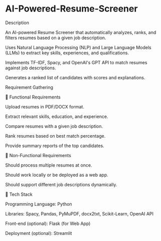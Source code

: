 # AI-Powered-Resume-Screener

Description

An AI-powered Resume Screener that automatically analyzes, ranks, and filters resumes based on a given job description.

Uses Natural Language Processing (NLP) and Large Language Models (LLMs) to extract key skills, experiences, and qualifications.

Implements TF-IDF, Spacy, and OpenAI's GPT API to match resumes against job descriptions.

Generates a ranked list of candidates with scores and explanations.

Requirement Gathering

🔹 Functional Requirements


Upload resumes in PDF/DOCX format.

Extract relevant skills, education, and experience.

Compare resumes with a given job description.

Rank resumes based on best match percentage.

Provide summary reports of the top candidates.

🔹 Non-Functional Requirements


Should process multiple resumes at once.

Should work locally or be deployed as a web app.

Should support different job descriptions dynamically.

🔹 Tech Stack


Programming Language: Python

Libraries: Spacy, Pandas, PyMuPDF, docx2txt, Scikit-Learn, OpenAI API

Front-end (optional): Flask (for Web App)

Deployment (optional): Streamlit



